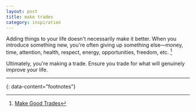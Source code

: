 ```yaml
---
layout: post
title: make trades
category: inspiration
---
```


Adding things to your life doesn't necessarily make it better. When you introduce something new, you're often giving up something else—money, time, attention, health, respect, energy, opportunities, freedom, etc. [^1]

Ultimately, you're making a trade. Ensure you trade for what will genuinely improve your life.

---
{: data-content="footnotes"}

[^1]: [Make Good Trades](https://livingwithconfidence.net/2025/02/03/make-good-trades/)
